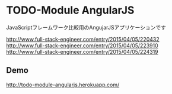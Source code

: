 # TODO-Module AngularJS

JavaScriptフレームワーク比較用のAngujarJSアプリケーションです

http://www.full-stack-engineer.com/entry/2015/04/05/220432  
http://www.full-stack-engineer.com/entry/2015/04/05/223910  
http://www.full-stack-engineer.com/entry/2015/04/05/224319

## Demo

http://todo-module-angularjs.herokuapp.com/
